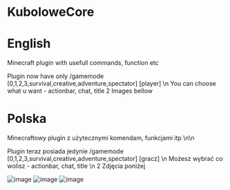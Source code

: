 # KuboloweCore

# English
Minecraft plugin with usefull commands, function etc

Plugin now have only /gamemode [0,1,2,3,survival,creative,adventure,spectator] [player] \n
You can choose what u want - actionbar, chat, title
2 Images bellow

# Polska
Minecraftowy plugin z użytecznymi komendam, funkcjami itp \n\n

Plugin teraz posiada jedynie /gamemode [0,1,2,3,survival,creative,adventure,spectator] [gracz] \n
Możesz wybrać co wolisz - actionbar, chat, title \n
2 Zdjęcia poniżej


![image](https://github.com/user-attachments/assets/1283d4c6-842e-46f0-a6d3-7dc75f3f9127)
![image](https://github.com/user-attachments/assets/e8b367d5-327b-4a0e-9d64-7802cf668a06)
![image](https://github.com/user-attachments/assets/6ec76d73-921f-4903-b68e-410d1578741b)
